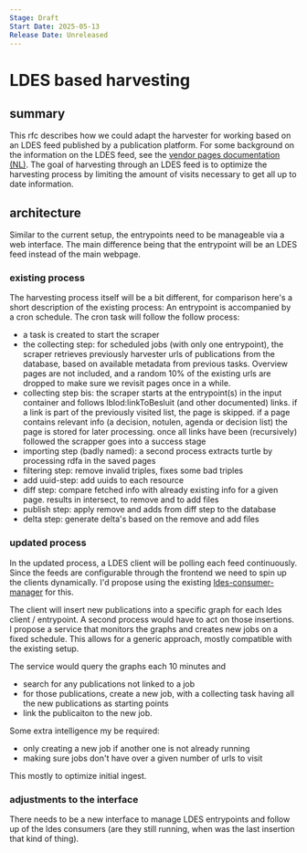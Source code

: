```yaml
---
Stage: Draft
Start Date: 2025-05-13
Release Date: Unreleased
---
```


# LDES based harvesting

## summary
This rfc describes how we could adapt the harvester for working based on an LDES feed published by a publication platform. For some background on the information on the LDES feed, see the [vendor pages documentation (NL)](https://lblod.github.io/pages-vendors/#/docs/publicatie-feed). The goal of harvesting through an LDES feed is to optimize the harvesting process by limiting the amount of visits necessary to get all up to date information. 


## architecture
Similar to the current setup, the entrypoints need to be manageable via a web interface. The main difference being that the entrypoint will be an LDES feed instead of the main webpage.

### existing process
The harvesting process itself will be a bit different, for comparison here's a short description of the existing process:
An entrypoint is accompanied by a cron schedule. The cron task will follow the follow process:
- a task is created to start the scraper
- the collecting step: for scheduled jobs (with only one entrypoint), the scraper retrieves previously harvester urls of publications from the database, based on available metadata from previous tasks. Overview pages are not included, and a random 10% of the existing urls are dropped to make sure we revisit pages once in a while.
- collecting step bis: the scraper starts at the entrypoint(s) in the input container and follows lblod:linkToBesluit (and other documented) links. if a link is part of the previously visited list, the page is skipped. if a page contains relevant info (a decision, notulen, agenda or decision list) the page is stored for later processing. once all links have been (recursively) followed the scrapper goes into a success stage
- importing step (badly named): a second process extracts turtle by processing rdfa in the saved pages
- filtering step: remove invalid triples, fixes some bad triples
- add uuid-step: add uuids to each resource
- diff step: compare fetched info with already existing info for a given page. results in intersect, to remove and to add files
- publish step: apply remove and adds from diff step to the database
- delta step: generate delta's based on the remove and add files


### updated process
In the updated process, a LDES client will be polling each feed continuously. Since the feeds are configurable through the frontend we need to spin up the clients dynamically. I'd propose using the existing [ldes-consumer-manager](https://github.com/redpencilio/ldes-consumer-manager) for this.

The client will insert new publications into a specific graph for each ldes client / entrypoint. A second process would have to act on those insertions. I propose a service that monitors the graphs and creates new jobs on a fixed schedule. This allows for a generic approach, mostly compatible with the existing setup. 

The service would query the graphs each 10 minutes and 
- search for any publications not linked to a job
- for those publications, create a new job, with a collecting task having all the new publications as starting points
- link the publicaiton to the new job.

Some extra intelligence my be required:
- only creating a new job if another one is not already running
- making sure jobs don't have over a given number of urls to visit

This mostly to optimize initial ingest.

### adjustments to the interface
There needs to be a new interface to manage LDES entrypoints and follow up of the ldes consumers (are they still running, when was the last insertion that kind of thing). 
